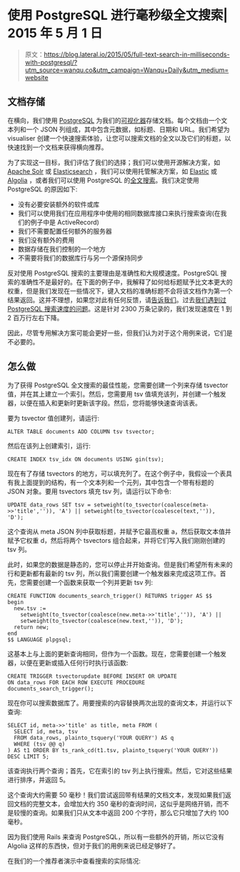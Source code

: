# 使用 PostgreSQL 进行毫秒级全文搜索| 2015 年 5 月 1 日

> 原文：<https://blog.lateral.io/2015/05/full-text-search-in-milliseconds-with-postgresql/?utm_source=wanqu.co&utm_campaign=Wanqu+Daily&utm_medium=website>

## 文档存储

在横向，我们使用 [PostgreSQL](http://www.postgresql.org/) 为我们的[可视化器](https://lateral.io/visualiser/mckinsey)存储文档。每个文档由一个文本列和一个 JSON 列组成，其中包含元数据，如标题、日期和 URL。我们希望为 visualiser 创建一个快速搜索体验，让您可以搜索文档的全文以及它们的标题，以快速找到一个文档来获得横向推荐。

为了实现这一目标，我们评估了我们的选择；我们可以使用开源解决方案，如 [Apache Solr](https://lucene.apache.org/solr/) 或 [Elasticsearch](https://github.com/elastic/elasticsearch) ，我们可以使用托管解决方案，如 [Elastic](https://www.elastic.co/) 或 [Algolia](https://www.algolia.com/) ，或者我们可以使用 PostgreSQL 的[全文搜索](http://www.postgresql.org/docs/8.3/static/textsearch.html)。我们决定使用 PostgreSQL 的原因如下:

*   没有必要安装额外的软件或库
*   我们可以使用我们在应用程序中使用的相同数据库接口来执行搜索查询(在我们的例子中是 ActiveRecord)
*   我们不需要配置任何额外的服务器
*   我们没有额外的费用
*   数据存储在我们控制的一个地方
*   不需要将我们的数据库行与另一个源保持同步

反对使用 PostgreSQL 搜索的主要理由是准确性和大规模速度。PostgreSQL 搜索的准确性不是最好的。在下面的例子中，我解释了如何给标题赋予比文本更大的权重，但是我们发现在一些情况下，键入文档的准确标题不会将该文档作为第一个结果返回。这并不理想，如果您对此有任何反馈，请[告诉我们](mailto:max@lateral.io)。过去[我们遇到过 PostgreSQL 搜索速度的问题](https://stackoverflow.com/questions/25033184/postgresql-full-text-search-performance-not-acceptable-when-ordering-by-ts-rank)。这是针对 2300 万条记录的，我们发现速度在 1 到 2 百万行左右下降。

因此，尽管专用解决方案可能会更好一些，但我们认为对于这个用例来说，它们是不必要的。

## 怎么做

为了获得 PostgreSQL 全文搜索的最佳性能，您需要创建一个列来存储 tsvector 值，并在其上建立一个索引。然后，您需要用 tsv 值填充该列，并创建一个触发器，以便在插入和更新时更新该字段。然后，您将能够快速查询该表。

要为 tsvector 值创建列，请运行:

```
ALTER TABLE documents ADD COLUMN tsv tsvector;
```

然后在该列上创建索引，运行:

```
CREATE INDEX tsv_idx ON documents USING gin(tsv);
```

现在有了存储 tsvectors 的地方，可以填充列了。在这个例子中，我假设一个表具有我上面提到的结构，有一个文本列和一个元列，其中包含一个带有标题的 JSON 对象。要用 tsvectors 填充 tsv 列，请运行以下命令:

```
UPDATE data_rows SET tsv = setweight(to_tsvector(coalesce(meta->>'title','')), 'A') || setweight(to_tsvector(coalesce(text,'')), 'D');
```

这个查询从 meta JSON 列中获取标题，并赋予它最高权重 a，然后获取文本值并赋予它权重 d，然后将两个 tsvectors 组合起来，并将它们写入我们刚刚创建的 tsv 列。

此时，如果您的数据是静态的，您可以停止并开始查询。但是我们希望所有未来的行和更新都有最新的 tsv 列，所以我们需要创建一个触发器来完成这项工作。首先，您需要创建一个函数来获取一个列并更新 tsv 列:

```
CREATE FUNCTION documents_search_trigger() RETURNS trigger AS $$
begin
  new.tsv :=
    setweight(to_tsvector(coalesce(new.meta->>'title','')), 'A') ||
    setweight(to_tsvector(coalesce(new.text,'')), 'D');
  return new;
end
$$ LANGUAGE plpgsql;

```

这基本上与上面的更新查询相同，但作为一个函数。现在，您需要创建一个触发器，以便在更新或插入任何行时执行该函数:

```
CREATE TRIGGER tsvectorupdate BEFORE INSERT OR UPDATE
ON data_rows FOR EACH ROW EXECUTE PROCEDURE documents_search_trigger();

```

现在你可以搜索数据库了。用要搜索的内容替换两次出现的查询文本，并运行以下查询:

```
SELECT id, meta->>'title' as title, meta FROM (
  SELECT id, meta, tsv
  FROM data_rows, plainto_tsquery('YOUR QUERY') AS q
  WHERE (tsv @@ q)
) AS t1 ORDER BY ts_rank_cd(t1.tsv, plainto_tsquery('YOUR QUERY')) DESC LIMIT 5;

```

该查询执行两个查询；首先，它在索引的 tsv 列上执行搜索。然后，它对这些结果进行排序，并返回 5。

这个查询大约需要 50 毫秒！我们尝试返回带有结果的文档文本，发现如果我们返回文档的完整文本，会增加大约 350 毫秒的查询时间，这似乎是网络开销，而不是较慢的查询。如果我们只从文本中返回 200 个字符，那么它只增加了大约 100 毫秒。

因为我们使用 Rails 来查询 PostgreSQL，所以有一些额外的开销，所以它没有 Algolia 这样的东西快，但对于我们的用例来说已经足够好了。

在我们的一个推荐者演示中查看搜索的实际情况: